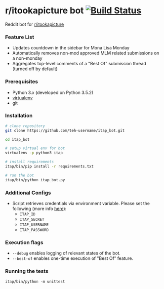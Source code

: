 # r/itookapicture bot [![Build Status](https://travis-ci.org/teh-username/itap_bot.svg?branch=master)](https://travis-ci.org/teh-username/itap_bot)

Reddit bot for [r/itookapicture](https://www.reddit.com/r/itookapicture)

### Feature List

* Updates countdown in the sidebar for Mona Lisa Monday
* Automatically removes non-mod approved MLM related submissions on a non-monday
* Aggregates top-level comments of a "Best Of" submission thread (turned off by default)

### Prerequisites

* Python 3.x (developed on Python 3.5.2)
* [virtualenv](https://virtualenv.pypa.io/en/latest/installation.html)
* git

### Installation

```bash
# clone repository
git clone https://github.com/teh-username/itap_bot.git

cd itap_bot

# setup virtual env for bot
virtualenv -p python3 itap

# install requirements
itap/bin/pip install -r requirements.txt

# run the bot
itap/bin/python itap_bot.py
```

### Additional Configs

* Script retrieves credentials via environment variable. Please set the following (more info [here](https://praw.readthedocs.io/en/latest/getting_started/authentication.html#script-application)):
  * `ITAP_ID`
  * `ITAP_SECRET`
  * `ITAP_USERNAME`
  * `ITAP_PASSWORD`

### Execution flags

* `--debug` enables logging of relevant states of the bot.
* `--best-of` enables one-time execution of "Best Of" feature.

### Running the tests

`itap/bin/python -m unittest`
